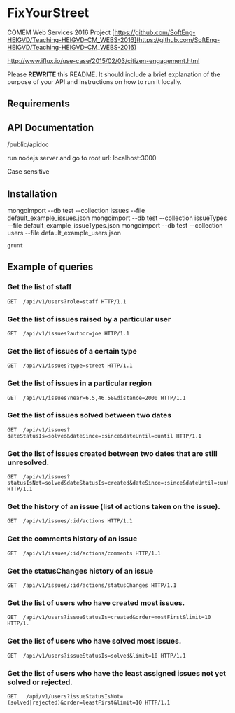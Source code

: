 # FixYourStreet
COMEM Web Services 2016 Project
[https://github.com/SoftEng-HEIGVD/Teaching-HEIGVD-CM_WEBS-2016](https://github.com/SoftEng-HEIGVD/Teaching-HEIGVD-CM_WEBS-2016)

http://www.iflux.io/use-case/2015/02/03/citizen-engagement.html

Please **REWRITE** this README.
It should include a brief explanation of the purpose of your API and instructions on how to run it locally.

## Requirements

## API Documentation

/public/apidoc

run nodejs server and go to root url: localhost:3000

Case sensitive
## Installation

mongoimport --db test --collection issues --file default_example_issues.json
mongoimport --db test --collection issueTypes --file default_example_issueTypes.json
mongoimport --db test --collection users --file default_example_users.json

```
grunt
```
## Example of queries
### Get the list of staff

```http
GET  /api/v1/users?role=staff HTTP/1.1
```
### Get the list of issues raised by a particular user
```http
GET  /api/v1/issues?author=joe HTTP/1.1
```
### Get the list of issues of a certain type
```http
GET  /api/v1/issues?type=street HTTP/1.1
```
### Get the list of issues in a particular region
```http
GET  /api/v1/issues?near=6.5,46.58&distance=2000 HTTP/1.1
```
### Get the list of issues solved between two dates
```http
GET  /api/v1/issues?dateStatusIs=solved&dateSince=:since&dateUntil=:until HTTP/1.1
```
### Get the list of issues created between two dates that are still unresolved.
```http
GET  /api/v1/issues?statusIsNot=solved&dateStatusIs=created&dateSince=:since&dateUntil=:until HTTP/1.1
```
### Get the history of an issue (list of actions taken on the issue).
```http
GET  /api/v1/issues/:id/actions HTTP/1.1
```
### Get the comments history of an issue
```http
GET  /api/v1/issues/:id/actions/comments HTTP/1.1
```
### Get the statusChanges history of an issue
```http
GET  /api/v1/issues/:id/actions/statusChanges HTTP/1.1
```
### Get the list of users who have created most issues.
```http
GET  /api/v1/users?issueStatusIs=created&order=mostFirst&limit=10 HTTP/1.
```
### Get the list of users who have solved most issues.
```http
GET  /api/v1/users?issueStatusIs=solved&limit=10 HTTP/1.1
```
### Get the list of users who have the least assigned issues not yet solved or rejected.
```http
GET   /api/v1/users?issueStatusIsNot=(solved|rejected)&order=leastFirst&limit=10 HTTP/1.1
```
